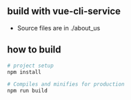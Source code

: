 ## build with vue-cli-service
- Source files are in ./about_us

## how to build
```sh
# project setup
npm install

# Compiles and minifies for production
npm run build
```